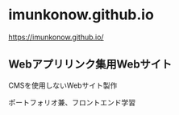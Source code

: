 # imunkonow.github.io
https://imunkonow.github.io/

## Webアプリリンク集用Webサイト

CMSを使用しないWebサイト製作

ポートフォリオ兼、フロントエンド学習
